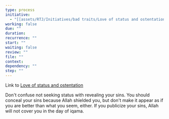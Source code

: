 ```yaml
---
type: process
initiative:
  - "[[assets/RTJ/Initiatives/bad traits/Love of status and ostentation|Love of status and ostentation]]"
working: false
due: ""
duration: 
recurrence: ""
start: ""
waiting: false
review: ""
file: ""
context: 
dependency: ""
step: ""
---
```


Link to [Love of status and ostentation](assets/RTJ/Initiatives/bad%20traits/Love%20of%20status%20and%20ostentation.md)

Don't confuse not seeking status with revealing your sins. You should conceal your sins because Allah shielded you, but don't make it appear as if you are better than what you seem, either. If you publicize your sins, Allah will not cover you in the day of iqama.
